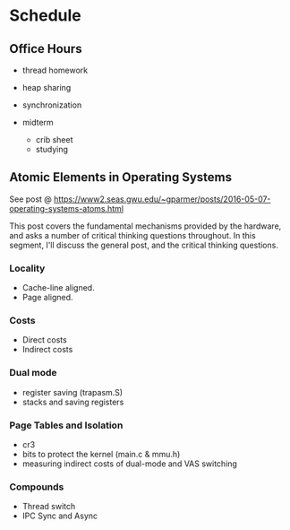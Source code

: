 # Schedule

## Office Hours

- thread homework
- heap sharing
- synchronization

- midterm
	- crib sheet
	- studying


## Atomic Elements in Operating Systems

See post @ https://www2.seas.gwu.edu/~gparmer/posts/2016-05-07-operating-systems-atoms.html

This post covers the fundamental mechanisms provided by the hardware, and asks a number of critical thinking questions throughout.
In this segment, I'll discuss the general post, and the critical thinking questions.

### Locality

- Cache-line aligned.
- Page aligned.

### Costs

- Direct costs
- Indirect costs

### Dual mode

- register saving (trapasm.S)
- stacks and saving registers

### Page Tables and Isolation

- cr3
- bits to protect the kernel (main.c & mmu.h)
- measuring indirect costs of dual-mode and VAS switching

### Compounds

- Thread switch
- IPC Sync and Async
